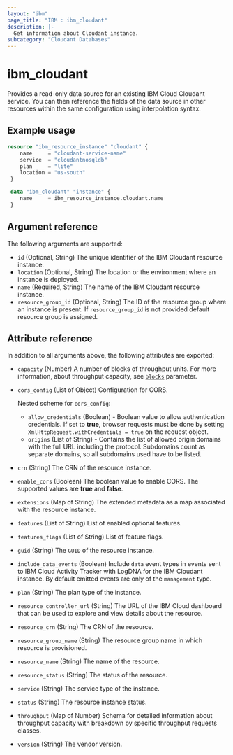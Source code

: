 ```yaml
---
layout: "ibm"
page_title: "IBM : ibm_cloudant"
description: |-
  Get information about Cloudant instance.
subcategory: "Cloudant Databases"
---
```


# ibm_cloudant

Provides a read-only data source for an existing IBM Cloud Cloudant service. You can then reference the fields of the data source in other resources within the same configuration using interpolation syntax.

## Example usage

```terraform
resource "ibm_resource_instance" "cloudant" {
    name     = "cloudant-service-name"
    service  = "cloudantnosqldb"
    plan     = "lite"
    location = "us-south"
 }

 data "ibm_cloudant" "instance" {
    name     = ibm_resource_instance.cloudant.name
 }
```

## Argument reference

The following arguments are supported:

* `id` (Optional, String) The unique identifier of the IBM Cloudant resource instance.
* `location` (Optional, String) The location or the environment where an instance is deployed.
* `name` (Required, String) The name of the IBM Cloudant resource instance.
* `resource_group_id` (Optional, String) The ID of the resource group where an instance is present. If `resource_group_id` is not provided default resource group is assigned.

## Attribute reference

In addition to all arguments above, the following attributes are exported:

* `capacity` (Number) A number of blocks of throughput units. For more information, about throughput capacity, see [`blocks`](https://cloud.ibm.com/apidocs/cloudant#putcapacitythroughputconfiguration) parameter.
* `cors_config` (List of Object) Configuration for CORS.

  Nested scheme for `cors_config`:
    * `allow_credentials` (Boolean) - Boolean value to allow authentication credentials. If set to **true**, browser requests must be done by setting `XmlHttpRequest.withCredentials = true` on the request object.
    * `origins` (List of String) - Contains the list of allowed origin domains with the full URL including the protocol. Subdomains count as separate domains, so all subdomains used have to be listed.
* `crn` (String) The CRN of the resource instance.
* `enable_cors` (Boolean) The boolean value to enable CORS. The supported values are **true** and **false**.
* `extensions` (Map of String) The extended metadata as a map associated with the resource instance.
* `features` (List of String) List of enabled optional features.
* `features_flags` (List of String) List of feature flags.
* `guid` (String) The `GUID` of the resource instance.
* `include_data_events` (Boolean) Include `data` event types in events sent to IBM Cloud Activity Tracker with LogDNA for the IBM Cloudant instance. By default emitted events are only of the  `management` type.
* `plan` (String) The plan type of the instance.
* `resource_controller_url` (String) The URL of the IBM Cloud dashboard that can be used to explore and view details about the resource.
* `resource_crn` (String) The CRN of the resource.
* `resource_group_name` (String) The resource group name in which resource is provisioned.
* `resource_name` (String) The name of the resource.
* `resource_status` (String) The status of the resource.
* `service` (String) The service type of the instance.
* `status` (String) The resource instance status.
* `throughput` (Map of Number) Schema for detailed information about throughput capacity with breakdown by specific throughput requests classes.
* `version` (String) The vendor version.
